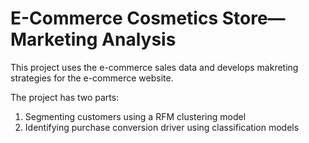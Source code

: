 # E-Commerce Cosmetics Store— Marketing Analysis

This project uses the e-commerce sales data and develops makreting strategies for the e-commerce website.

The project has two parts:

1) Segmenting customers using a RFM clustering model
2) Identifying purchase conversion driver using classification models
